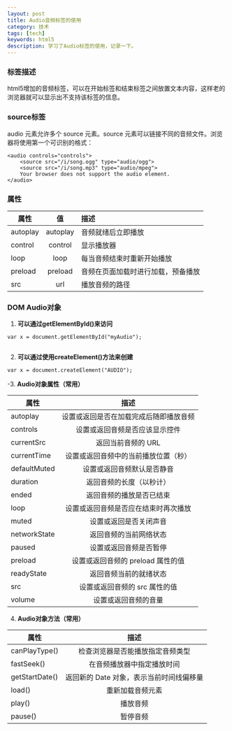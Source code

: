 ```yaml
---
layout: post
title: Audio音频标签的使用
category: 技术
tags: [tech]
keywords: html5
description: 学习了Audio标签的使用，记录一下。
---
```


### **标签描述**

html5增加的音频标签，可以在开始标签和结束标签之间放置文本内容，这样老的浏览器就可以显示出不支持该标签的信息。
	
### **source标签**

audio 元素允许多个 source 元素。source 元素可以链接不同的音频文件。浏览器将使用第一个可识别的格式：	
	
```
<audio controls="controls">
 	<source src="/i/song.ogg" type="audio/ogg">
 	<source src="/i/song.mp3" type="audio/mpeg">
	Your browser does not support the audio element.
</audio>
```	
	
### **属性**

| 属性      | 值     | 描述 |
| ------------- |:-------------:|:--------|
| autoplay   | autoplay | 音频就绪后立即播放 |
| control   | control | 显示播放器 |
| loop   | loop | 每当音频结束时重新开始播放 |
| preload | preload | 音频在页面加载时进行加载，预备播放 |
| src   | url | 播放音频的路径|
	
### **DOM Audio对象**

1. **可以通过getElementById()来访问 <audio> 元素**
		
```
var x = document.getElementById("myAudio");
		
```
		
2. **可以通过使用createElement()方法来创建 <audio> 元素**
		
```
var x = document.createElement("AUDIO");
```	
		
-3. **Audio对象属性（常用）**
	
| 属性   | 描述 |
| ------------- |:-------------:|
| autoplay  | 设置或返回是否在加载完成后随即播放音频 |
| controls  | 设置或返回音频是否应该显示控件|
| currentSrc  | 返回当前音频的 URL |
| currentTime  | 设置或返回音频中的当前播放位置（秒）|
| defaultMuted  | 设置或返回音频默认是否静音 |
| duration  | 返回音频的长度（以秒计） |
| ended  | 返回音频的播放是否已结束 |
| loop  | 设置或返回音频是否应在结束时再次播放 |
| muted  | 设置或返回是否关闭声音 |
| networkState  | 返回音频的当前网络状态 |
| paused  | 设置或返回音频是否暂停 |
| preload  | 设置或返回音频的 preload 属性的值 |
| readyState  | 返回音频当前的就绪状态 |
| src  | 设置或返回音频的 src 属性的值 |
| volume  | 设置或返回音频的音量 |
		
4. **Audio对象方法（常用）**
	
| 属性   | 描述 |
| ------------- |:-------------:|
| canPlayType()  | 检查浏览器是否能播放指定音频类型 |
| fastSeek()  | 在音频播放器中指定播放时间|
| getStartDate()  | 返回新的 Date 对象，表示当前时间线偏移量 |
| load()  | 重新加载音频元素 |
| play()  | 播放音频 |
| pause()  | 暂停音频 |
	


		
		


